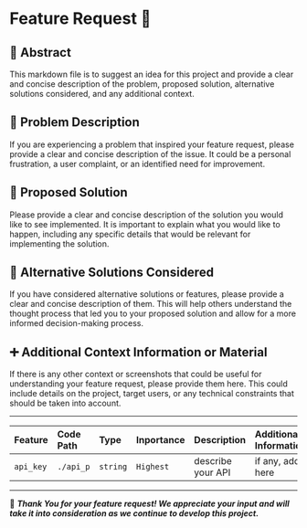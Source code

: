 # Feature Request 🚀

## 📌 Abstract
This markdown file is to suggest an idea for this project and provide a clear and concise description of the problem, proposed solution, alternative solutions considered, and any additional context.


## 🚨 Problem Description
If you are experiencing a problem that inspired your feature request, please provide a clear and concise description of the issue. It could be a personal frustration, a user complaint, or an identified need for improvement.


## 🌟 Proposed Solution
Please provide a clear and concise description of the solution you would like to see implemented. It is important to explain what you would like to happen, including any specific details that would be relevant for implementing the solution.


## 🔄 Alternative Solutions Considered
If you have considered alternative solutions or features, please provide a clear and concise description of them. This will help others understand the thought process that led you to your proposed solution and allow for a more informed decision-making process.


## ➕ Additional Context Information or Material
If there is any other context or screenshots that could be useful for understanding your feature request, please provide them here. This could include details on the project, target users, or any technical constraints that should be taken into account.

---

| Feature   | Code Path | Type     | Inportance | Description              | Additional Information | Time Estimation |
| :-------- | :-------- | :---     | :--------- | :----------------------- | :--------------------- | :-------------- |
| `api_key` | `./api_p` | `string` | `Highest`  | describe your API        | if any, add here       | define date     |

-----

🎯 ___Thank You for your feature request! We appreciate your input and will take it into consideration as we continue to develop this project.___